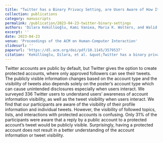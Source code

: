 ```yaml
---
title: "Twitter has a Binary Privacy Setting, are Users Aware of How It Works?"
collection: publications
category: manuscripts
permalink: /publication/2023-04-23-twitter-binary-settings
authors: 'Dilara Keküllüoğlu, Kami Vaniea, Maria K. Wolters, and Walid Magdy'
excerpt: ''
date: 2023-04-23
venue: 'Proceedings of the ACM on Human-Computer Interaction'
slidesurl: ''
paperurl: 'https://dl.acm.org/doi/pdf/10.1145/3579537'
citation: 'Keküllüoglu, Dilara, et al. &quot;Twitter has a binary privacy setting, are users aware of how it works?.&quot; <i>Proceedings of the ACM on Human-Computer Interaction</i> 7.CSCW1 (2023): 1-18.'
---
```


Twitter accounts are public by default, but Twitter gives the option to create protected accounts, where only approved followers can see their tweets. The publicly visible information changes based on the account type and the visibility of tweets also depends solely on the poster’s account type which can cause unintended disclosures especially when users interact. We surveyed 336 Twitter users to understand users’ awareness of account information visibility, as well as the tweet visibility when users interact. We find that our participants are aware of the visibility of their profile information and individual tweets. However, the visibility of followed topics, lists, and interactions with protected accounts is confusing. Only 31% of the participants were aware that a reply by a public account to a protected account’s tweet would be publicly visible. Surprisingly, having a protected account does not result in a better understanding of the account information or tweet visibility.
